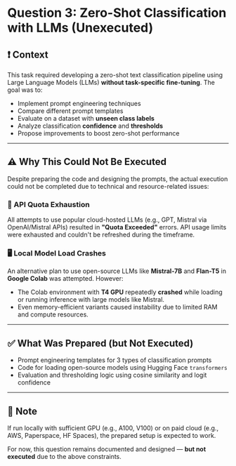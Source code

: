 # Question 3: Zero-Shot Classification with LLMs (Unexecuted)

## ❗ Context

This task required developing a zero-shot text classification pipeline using Large Language Models (LLMs) **without task-specific fine-tuning**. The goal was to:

- Implement prompt engineering techniques
- Compare different prompt templates
- Evaluate on a dataset with **unseen class labels**
- Analyze classification **confidence** and **thresholds**
- Propose improvements to boost zero-shot performance

---

## ⚠️ Why This Could Not Be Executed

Despite preparing the code and designing the prompts, the actual execution could not be completed due to technical and resource-related issues:

### 🔑 API Quota Exhaustion
All attempts to use popular cloud-hosted LLMs (e.g., GPT, Mistral via OpenAI/Mistral APIs) resulted in **"Quota Exceeded"** errors. API usage limits were exhausted and couldn't be refreshed during the timeframe.

### 🖥️ Local Model Load Crashes
An alternative plan to use open-source LLMs like **Mistral-7B** and **Flan-T5** in **Google Colab** was attempted. However:
- The Colab environment with **T4 GPU** repeatedly **crashed** while loading or running inference with large models like Mistral.
- Even memory-efficient variants caused instability due to limited RAM and compute resources.

---

## ✅ What Was Prepared (but Not Executed)

- Prompt engineering templates for 3 types of classification prompts
- Code for loading open-source models using Hugging Face `transformers`
- Evaluation and thresholding logic using cosine similarity and logit confidence

---

## 📌 Note

If run locally with sufficient GPU (e.g., A100, V100) or on paid cloud (e.g., AWS, Paperspace, HF Spaces), the prepared setup is expected to work.

For now, this question remains documented and designed — **but not executed** due to the above constraints.
